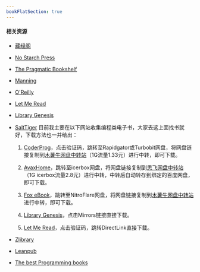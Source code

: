 ```yaml
---
bookFlatSection: true
---
```


#### 相关资源
- [藏经阁](https://read.yufan.run/)

- [No Starch Press](https://nostarch.com/)

- [The Pragmatic Bookshelf](https://pragprog.com/)

- [Manning](https://www.manning.com/)

- [O'Reilly](https://learning.oreilly.com/home/)

- [Let Me Read](https://www.letmeread.net/)

- [Library Genesis](http://libgen.rs/)

- [SaltTiger](https://salttiger.com/) 目前我主要在以下网站收集编程类电子书，大家去这上面找书就好，下载方法也一并给出：

  1. [CoderProg](https://coderprog.com/)，点击验证码，跳转至Rapidgator或Turbobit网盘，将网盘链接复制到[木薯牛网盘中转站](https://www.mushuniu.com/)（1G流量1.33元）进行中转，即可下载。

  2. [AvaxHome](https://avxhm.se/ebooks/programming_development)，跳转至icerbox网盘，将网盘链接复制到[思飞网盘中转站](http://www.dsphere.info/)（1G icerbox流量2.8元）进行中转，中转后自动转存到绑定的百度网盘，即可下载。

  3. [Fox eBook](https://www.foxebook.net/)，跳转至NitroFlare网盘，将网盘链接复制到[木薯牛网盘中转站](https://www.mushuniu.com/)进行中转，即可下载。

  4. [Library Genesis](http://gen.lib.rus.ec/)，点击Mirrors链接直接下载。

  5. [Let Me Read](https://www.letmeread.net/category/computers-technology/)，点击验证码，跳转DirectLink直接下载。

- [Zlibrary](https://www.google.com/search?q=zlibrary)

- [Leanpub](https://leanpub.com/)

- [The best Programming books](https://www.best-books.dev/)